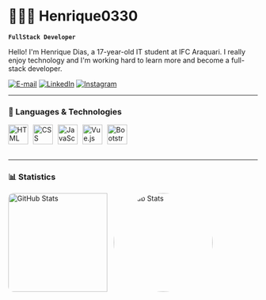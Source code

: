 # 👨🏻‍💻 Henrique0330

**`FullStack Developer`**


Hello! I'm Henrique Dias, a 17-year-old IT student at IFC Araquari. I really enjoy technology and I'm working hard to learn more and become a full-stack developer.



[![E-mail](https://img.shields.io/badge/-Email-white?style=for-the-badge&logo=gmail&logoColor=28a745&color=ffffff)](mailto:henriquebelboni@gmail.com)
[![LinkedIn](https://img.shields.io/badge/-LinkedIn-white?style=for-the-badge&logo=linkedin&logoColor=28a745&color=ffffff)](https://www.linkedin.com/in/diasbelboni)
[![Instagram](https://img.shields.io/badge/-Instagram-white?style=for-the-badge&logo=instagram&logoColor=28a745&color=ffffff)](https://www.instagram.com/h.belboni/)


---


### 🤖 Languages & Technologies

<div style="display: flex; flex-wrap: wrap; gap: 10px; align-items: center;">
    <img alt="HTML" title="HTML" width="40px" src="https://cdn.jsdelivr.net/gh/devicons/devicon@latest/icons/html5/html5-original.svg" />
    <img alt="CSS" title="CSS" width="40px" src="https://cdn.jsdelivr.net/gh/devicons/devicon@latest/icons/css3/css3-original.svg" />
    <img alt="JavaScript" title="JavaScript" width="40px" src="https://cdn.jsdelivr.net/gh/devicons/devicon@latest/icons/javascript/javascript-original.svg" />
    <img alt="Vue.js" title="Vue.js" width="40px" src="https://cdn.jsdelivr.net/gh/devicons/devicon@latest/icons/vuejs/vuejs-original.svg" />
    <img alt="Bootstrap" title="Bootstrap" width="40px" src="https://cdn.jsdelivr.net/gh/devicons/devicon@latest/icons/bootstrap/bootstrap-original.svg" />
</div>

<br/>

---

### 📊 Statistics

<img 
  align="left" 
  alt="GitHub Stats" 
  height="200" 
  style="padding-right: 10px; border-radius: 10px;" 
  src="https://github-readme-stats.vercel.app/api?username=Henrique0330&show_icons=true&theme=graywhite&include_all_commits=true&locale=en" 
/>

<img 
  align="left" 
  alt="GitHub Stats" 
  height="200" 
  style="border-radius: 50%;" 
  src="https://github-readme-stats.vercel.app/api/top-langs/?username=Henrique0330&langs_count=12&layout=donut&theme=graywhite&size_weight=0&count_weight=1&hide=c++,roff,fortran,powershell,c,meson,cython,batchfile" 
/>

<br/>
